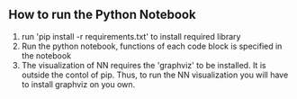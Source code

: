 ## How to run the Python Notebook
1. run 'pip install -r requirements.txt' to install required library
2. Run the python notebook, functions of each code block is specified in the notebook
3. The visualization of NN requires the 'graphviz' to be installed. It is outside the contol of pip. Thus, to run the NN visualization you will have to install graphviz on you own.